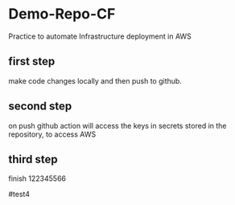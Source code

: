 # Demo-Repo-CF
Practice to automate Infrastructure deployment in AWS

## first step
make code changes locally and then push to github.

## second step
on push github action will access the keys in secrets stored in the repository, to access AWS

## third step
finish
 122345566

 #test4